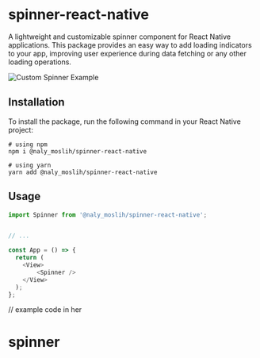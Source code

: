 # spinner-react-native

A lightweight and customizable spinner component for React Native applications. This package provides an easy way to add loading indicators to your app, improving user experience during data fetching or any other loading operations.

![Custom Spinner Example](https://i.postimg.cc/4yLH4C0Y/one.png)


## Installation

To install the package, run the following command in your React Native project:

```npm
# using npm
npm i @naly_moslih/spinner-react-native
```

```yarn
# using yarn
yarn add @naly_moslih/spinner-react-native
```

## Usage

```js
import Spinner from '@naly_moslih/spinner-react-native';


// ...

const App = () => {
  return (
    <View>
        <Spinner />
    </View>
  );
};
```

// example code in her

# spinner
